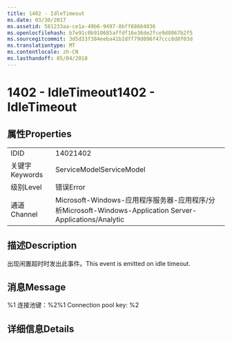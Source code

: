 ```yaml
---
title: 1402 - IdleTimeout
ms.date: 03/30/2017
ms.assetid: 581233aa-ce1a-49b6-9497-8bff88664036
ms.openlocfilehash: b7e91c0b910685affdf16e36de2fce9d8067b2f5
ms.sourcegitcommit: 3d5d33f384eeba41b2dff79d096f47ccc8d8f03d
ms.translationtype: MT
ms.contentlocale: zh-CN
ms.lasthandoff: 05/04/2018
---
```

# <a name="1402---idletimeout"></a><span data-ttu-id="f4e3c-102">1402 - IdleTimeout</span><span class="sxs-lookup"><span data-stu-id="f4e3c-102">1402 - IdleTimeout</span></span>
## <a name="properties"></a><span data-ttu-id="f4e3c-103">属性</span><span class="sxs-lookup"><span data-stu-id="f4e3c-103">Properties</span></span>  
  
|||  
|-|-|  
|<span data-ttu-id="f4e3c-104">ID</span><span class="sxs-lookup"><span data-stu-id="f4e3c-104">ID</span></span>|<span data-ttu-id="f4e3c-105">1402</span><span class="sxs-lookup"><span data-stu-id="f4e3c-105">1402</span></span>|  
|<span data-ttu-id="f4e3c-106">关键字</span><span class="sxs-lookup"><span data-stu-id="f4e3c-106">Keywords</span></span>|<span data-ttu-id="f4e3c-107">ServiceModel</span><span class="sxs-lookup"><span data-stu-id="f4e3c-107">ServiceModel</span></span>|  
|<span data-ttu-id="f4e3c-108">级别</span><span class="sxs-lookup"><span data-stu-id="f4e3c-108">Level</span></span>|<span data-ttu-id="f4e3c-109">错误</span><span class="sxs-lookup"><span data-stu-id="f4e3c-109">Error</span></span>|  
|<span data-ttu-id="f4e3c-110">通道</span><span class="sxs-lookup"><span data-stu-id="f4e3c-110">Channel</span></span>|<span data-ttu-id="f4e3c-111">Microsoft-Windows-应用程序服务器-应用程序/分析</span><span class="sxs-lookup"><span data-stu-id="f4e3c-111">Microsoft-Windows-Application Server-Applications/Analytic</span></span>|  
  
## <a name="description"></a><span data-ttu-id="f4e3c-112">描述</span><span class="sxs-lookup"><span data-stu-id="f4e3c-112">Description</span></span>  
 <span data-ttu-id="f4e3c-113">出现闲置超时时发出此事件。</span><span class="sxs-lookup"><span data-stu-id="f4e3c-113">This event is emitted on idle timeout.</span></span>  
  
## <a name="message"></a><span data-ttu-id="f4e3c-114">消息</span><span class="sxs-lookup"><span data-stu-id="f4e3c-114">Message</span></span>  
 <span data-ttu-id="f4e3c-115">%1 连接池键：%2</span><span class="sxs-lookup"><span data-stu-id="f4e3c-115">%1 Connection pool key: %2</span></span>  
  
## <a name="details"></a><span data-ttu-id="f4e3c-116">详细信息</span><span class="sxs-lookup"><span data-stu-id="f4e3c-116">Details</span></span>
